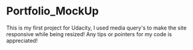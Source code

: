 # Portfolio_MockUp
This is my first project for Udacity,  I used media query's to make the site responsive while being resized! Any tips or pointers for my code is appreciated!
